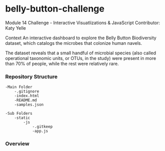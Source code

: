 # belly-button-challenge
Module 14 Challenge - Interactive Visuatlizations & JavaScript
Contributor: Katy Yelle

Context
An interactive dashboard to explore the Belly Button Biodiversity dataset, which catalogs the microbes that colonize human navels.

The dataset reveals that a small handful of microbial species (also called operational taxonomic units, or OTUs, in the study) were present in more than 70% of people, while the rest were relatively rare. 

### Repository Structure
    -Main Folder
        -.gitignore
        -index.html
        -README.md
        -samples.json

    -Sub Folders
        -static
            -js
                -.gitkeep
                -app.js

### Overview